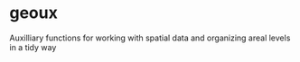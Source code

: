 # geoux
Auxilliary functions for working with spatial data and organizing areal levels in a tidy way
